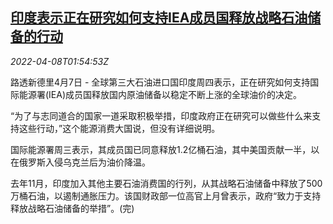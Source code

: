 <!--1649383263000-->
[印度表示正在研究如何支持IEA成员国释放战略石油储备的行动](https://cn.reuters.com/article/india-iea-oil-release-0408-idCNKCS2M0055)
------

<div><i>2022-04-08T01:54:53Z</i></div><p>路透新德里4月7日 - 全球第三大石油进口国印度周四表示，正在研究如何支持国际能源署(IEA)成员国释放国内原油储备以稳定不断上涨的全球油价的决定。</p><p>“为了与志同道合的国家一道采取积极举措，印度政府正在研究可以做些什么来支持这些行动，”这个能源消费大国说，但没有详细说明。</p><p>国际能源署周三表示，其成员国已同意释放1.2亿桶石油，其中美国贡献一半，以在俄罗斯入侵乌克兰后为油价降温。</p><p>去年11月，印度加入其他主要石油消费国的行列，从其战略石油储备中释放了500万桶石油，以遏制通胀压力。该国财政部一位高官上月曾表示，政府“致力于支持释放战略石油储备的举措”。(完)</p>

